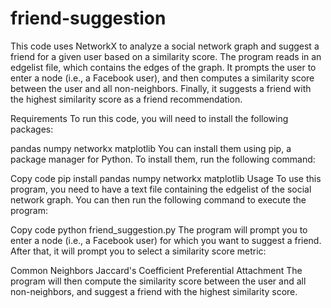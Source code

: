 # friend-suggestion

This code uses NetworkX to analyze a social network graph and suggest a friend for a given user based on a similarity score. The program reads in an edgelist file, which contains the edges of the graph. It prompts the user to enter a node (i.e., a Facebook user), and then computes a similarity score between the user and all non-neighbors. Finally, it suggests a friend with the highest similarity score as a friend recommendation.

Requirements
To run this code, you will need to install the following packages:

pandas
numpy
networkx
matplotlib
You can install them using pip, a package manager for Python. To install them, run the following command:

Copy code
pip install pandas numpy networkx matplotlib
Usage
To use this program, you need to have a text file containing the edgelist of the social network graph. You can then run the following command to execute the program:

Copy code
python friend_suggestion.py
The program will prompt you to enter a node (i.e., a Facebook user) for which you want to suggest a friend. After that, it will prompt you to select a similarity score metric:

Common Neighbors
Jaccard's Coefficient
Preferential Attachment
The program will then compute the similarity score between the user and all non-neighbors, and suggest a friend with the highest similarity score.
